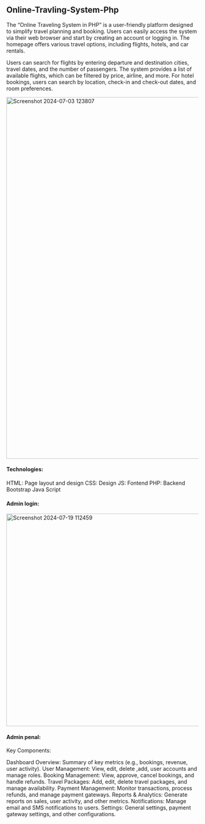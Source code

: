## Online-Travling-System-Php

The “Online Traveling System in PHP” is a user-friendly platform designed to simplify travel planning and booking. Users can easily access the system via their web browser and start by creating an account or logging in. The homepage offers various travel options, including flights, hotels, and car rentals.

Users can search for flights by entering departure and destination cities, travel dates, and the number of passengers. The system provides a list of available flights, which can be filtered by price, airline, and more. For hotel bookings, users can search by location, check-in and check-out dates, and room preferences.


<img width="948" alt="Screenshot 2024-07-03 123807" src="https://github.com/user-attachments/assets/a063d489-8911-40f3-8b08-e309d6c283af">

#### Technologies:

HTML: Page layout and design
CSS: Design
JS: Fontend
PHP: Backend
Bootstrap
Java Script

#### Admin login:

<img width="557" alt="Screenshot 2024-07-19 112459" src="https://github.com/user-attachments/assets/769545aa-907f-4072-be2b-08e784f06ea0">

#### Admin penal:

Key Components:

Dashboard Overview: Summary of key metrics (e.g., bookings, revenue, user activity).
User Management: View, edit, delete ,add, user accounts and manage roles.
Booking Management: View, approve, cancel bookings, and handle refunds.
Travel Packages: Add, edit, delete travel packages, and manage availability.
Payment Management: Monitor transactions, process refunds, and manage payment gateways.
Reports & Analytics: Generate reports on sales, user activity, and other metrics.
Notifications: Manage email and SMS notifications to users.
Settings: General settings, payment gateway settings, and other configurations.


